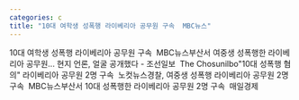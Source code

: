 ```yaml
---
categories: c
title: "10대 여학생 성폭행 라이베리아 공무원 구속  MBC뉴스"
---
```

10대 여학생 성폭행 라이베리아 공무원 구속&nbsp;&nbsp;MBC뉴스부산서 여중생 성폭행한 라이베리아 공무원... 현지 언론, 얼굴 공개했다 - 조선일보&nbsp;&nbsp;The Chosunilbo"10대 성폭행 혐의" 라이베리아 공무원 2명 구속&nbsp;&nbsp;노컷뉴스경찰, 여중생 성폭행 라이베리아 공무원 2명 구속&nbsp;&nbsp;MBC뉴스부산서 10대 성폭행한 라이베리아 공무원 2명 구속&nbsp;&nbsp;매일경제